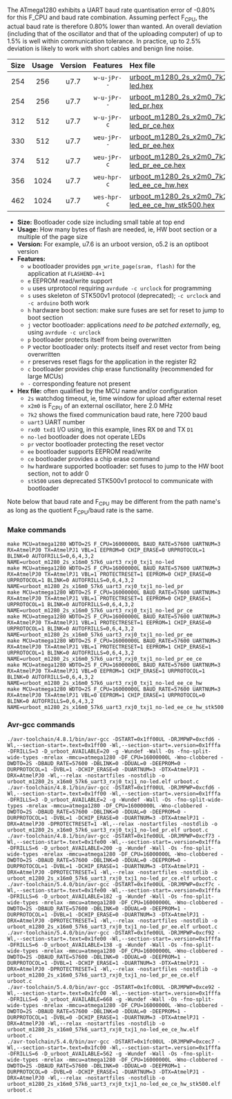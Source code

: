 The ATmega1280 exhibits a UART baud rate quantisation error of -0.80% for this F_CPU and baud rate combination. Assuming perfect F<sub>CPU</sub>, the actual baud rate is therefore 0.80% lower than wanted. An overall deviation (including that of the oscillator and that of the uploading computer) of up to 1.5% is well within communication tolerance. In practice, up to 2.5% deviation is likely to work with short cables and benign line noise.

|Size|Usage|Version|Features|Hex file|
|:-:|:-:|:-:|:-:|:--|
|254|256|u7.7|`w-u-jPr--`|[urboot_m1280_2s_x2m0_7k2_uart3_rxj0_txj1_no-led.hex](https://raw.githubusercontent.com/stefanrueger/urboot.hex/main/mcus/atmega1280/watchdog_2_s/external_oscillator_x/%2B2m000000_hz/%2B%2B%2B7k2_baud/uart3_rxj0_txj1/no-led/urboot_m1280_2s_x2m0_7k2_uart3_rxj0_txj1_no-led.hex)|
|254|256|u7.7|`w-u-jPr--`|[urboot_m1280_2s_x2m0_7k2_uart3_rxj0_txj1_no-led_pr.hex](https://raw.githubusercontent.com/stefanrueger/urboot.hex/main/mcus/atmega1280/watchdog_2_s/external_oscillator_x/%2B2m000000_hz/%2B%2B%2B7k2_baud/uart3_rxj0_txj1/no-led/urboot_m1280_2s_x2m0_7k2_uart3_rxj0_txj1_no-led_pr.hex)|
|312|512|u7.7|`w-u-jPr-c`|[urboot_m1280_2s_x2m0_7k2_uart3_rxj0_txj1_no-led_pr_ce.hex](https://raw.githubusercontent.com/stefanrueger/urboot.hex/main/mcus/atmega1280/watchdog_2_s/external_oscillator_x/%2B2m000000_hz/%2B%2B%2B7k2_baud/uart3_rxj0_txj1/no-led/urboot_m1280_2s_x2m0_7k2_uart3_rxj0_txj1_no-led_pr_ce.hex)|
|330|512|u7.7|`weu-jPr--`|[urboot_m1280_2s_x2m0_7k2_uart3_rxj0_txj1_no-led_pr_ee.hex](https://raw.githubusercontent.com/stefanrueger/urboot.hex/main/mcus/atmega1280/watchdog_2_s/external_oscillator_x/%2B2m000000_hz/%2B%2B%2B7k2_baud/uart3_rxj0_txj1/no-led/urboot_m1280_2s_x2m0_7k2_uart3_rxj0_txj1_no-led_pr_ee.hex)|
|374|512|u7.7|`weu-jPr-c`|[urboot_m1280_2s_x2m0_7k2_uart3_rxj0_txj1_no-led_pr_ee_ce.hex](https://raw.githubusercontent.com/stefanrueger/urboot.hex/main/mcus/atmega1280/watchdog_2_s/external_oscillator_x/%2B2m000000_hz/%2B%2B%2B7k2_baud/uart3_rxj0_txj1/no-led/urboot_m1280_2s_x2m0_7k2_uart3_rxj0_txj1_no-led_pr_ee_ce.hex)|
|356|1024|u7.7|`weu-hpr-c`|[urboot_m1280_2s_x2m0_7k2_uart3_rxj0_txj1_no-led_ee_ce_hw.hex](https://raw.githubusercontent.com/stefanrueger/urboot.hex/main/mcus/atmega1280/watchdog_2_s/external_oscillator_x/%2B2m000000_hz/%2B%2B%2B7k2_baud/uart3_rxj0_txj1/no-led/urboot_m1280_2s_x2m0_7k2_uart3_rxj0_txj1_no-led_ee_ce_hw.hex)|
|462|1024|u7.7|`wes-hpr-c`|[urboot_m1280_2s_x2m0_7k2_uart3_rxj0_txj1_no-led_ee_ce_hw_stk500.hex](https://raw.githubusercontent.com/stefanrueger/urboot.hex/main/mcus/atmega1280/watchdog_2_s/external_oscillator_x/%2B2m000000_hz/%2B%2B%2B7k2_baud/uart3_rxj0_txj1/no-led/urboot_m1280_2s_x2m0_7k2_uart3_rxj0_txj1_no-led_ee_ce_hw_stk500.hex)|

- **Size:** Bootloader code size including small table at top end
- **Usage:** How many bytes of flash are needed, ie, HW boot section or a multiple of the page size
- **Version:** For example, u7.6 is an urboot version, o5.2 is an optiboot version
- **Features:**
  + `w` bootloader provides `pgm_write_page(sram, flash)` for the application at `FLASHEND-4+1`
  + `e` EEPROM read/write support
  + `u` uses urprotocol requiring `avrdude -c urclock` for programming
  + `s` uses skeleton of STK500v1 protocol (deprecated); `-c urclock` and `-c arduino` both work
  + `h` hardware boot section: make sure fuses are set for reset to jump to boot section
  + `j` vector bootloader: applications *need to be patched externally*, eg, using `avrdude -c urclock`
  + `p` bootloader protects itself from being overwritten
  + `P` vector bootloader only: protects itself and reset vector from being overwritten
  + `r` preserves reset flags for the application in the register R2
  + `c` bootloader provides chip erase functionality (recommended for large MCUs)
  + `-` corresponding feature not present
- **Hex file:** often qualified by the MCU name and/or configuration
  + `2s` watchdog timeout, ie, time window for upload after external reset
  + `x2m0` is F<sub>CPU</sub> of an external oscillator, here 2.0 MHz
  + `7k2` shows the fixed communication baud rate, here 7200 baud
  + `uart3` UART number
  + `rxd0 txd1` I/O using, in this example, lines RX `D0` and TX `D1`
  + `no-led` bootloader does not operate LEDs
  + `pr` vector bootloader protecting the reset vector
  + `ee` bootloader supports EEPROM read/write
  + `ce` bootloader provides a chip erase command
  + `hw` hardware supported bootloader: set fuses to jump to the HW boot section, not to addr 0
  + `stk500` uses deprecated STK500v1 protocol to communicate with bootloader


Note below that baud rate and F<sub>CPU</sub> may be different from the path name's as long as the quotient F<sub>CPU</sub>/baud rate is the same.

### Make commands
```
make MCU=atmega1280 WDTO=2S F_CPU=16000000L BAUD_RATE=57600 UARTNUM=3 RX=AtmelPJ0 TX=AtmelPJ1 VBL=1 EEPROM=0 CHIP_ERASE=0 URPROTOCOL=1 BLINK=0 AUTOFRILLS=0,6,4,3,2 NAME=urboot_m1280_2s_x16m0_57k6_uart3_rxj0_txj1_no-led
make MCU=atmega1280 WDTO=2S F_CPU=16000000L BAUD_RATE=57600 UARTNUM=3 RX=AtmelPJ0 TX=AtmelPJ1 VBL=1 PROTECTRESET=1 EEPROM=0 CHIP_ERASE=0 URPROTOCOL=1 BLINK=0 AUTOFRILLS=0,6,4,3,2 NAME=urboot_m1280_2s_x16m0_57k6_uart3_rxj0_txj1_no-led_pr
make MCU=atmega1280 WDTO=2S F_CPU=16000000L BAUD_RATE=57600 UARTNUM=3 RX=AtmelPJ0 TX=AtmelPJ1 VBL=1 PROTECTRESET=1 EEPROM=0 CHIP_ERASE=1 URPROTOCOL=1 BLINK=0 AUTOFRILLS=0,6,4,3,2 NAME=urboot_m1280_2s_x16m0_57k6_uart3_rxj0_txj1_no-led_pr_ce
make MCU=atmega1280 WDTO=2S F_CPU=16000000L BAUD_RATE=57600 UARTNUM=3 RX=AtmelPJ0 TX=AtmelPJ1 VBL=1 PROTECTRESET=1 EEPROM=1 CHIP_ERASE=0 URPROTOCOL=1 BLINK=0 AUTOFRILLS=0,6,4,3,2 NAME=urboot_m1280_2s_x16m0_57k6_uart3_rxj0_txj1_no-led_pr_ee
make MCU=atmega1280 WDTO=2S F_CPU=16000000L BAUD_RATE=57600 UARTNUM=3 RX=AtmelPJ0 TX=AtmelPJ1 VBL=1 PROTECTRESET=1 EEPROM=1 CHIP_ERASE=1 URPROTOCOL=1 BLINK=0 AUTOFRILLS=0,6,4,3,2 NAME=urboot_m1280_2s_x16m0_57k6_uart3_rxj0_txj1_no-led_pr_ee_ce
make MCU=atmega1280 WDTO=2S F_CPU=16000000L BAUD_RATE=57600 UARTNUM=3 RX=AtmelPJ0 TX=AtmelPJ1 VBL=0 EEPROM=1 CHIP_ERASE=1 URPROTOCOL=1 BLINK=0 AUTOFRILLS=0,6,4,3,2 NAME=urboot_m1280_2s_x16m0_57k6_uart3_rxj0_txj1_no-led_ee_ce_hw
make MCU=atmega1280 WDTO=2S F_CPU=16000000L BAUD_RATE=57600 UARTNUM=3 RX=AtmelPJ0 TX=AtmelPJ1 VBL=0 EEPROM=1 CHIP_ERASE=1 URPROTOCOL=0 BLINK=0 AUTOFRILLS=0,6,4,3,2 NAME=urboot_m1280_2s_x16m0_57k6_uart3_rxj0_txj1_no-led_ee_ce_hw_stk500
```

### Avr-gcc commands
```
./avr-toolchain/4.8.1/bin/avr-gcc -DSTART=0x1ff00UL -DRJMPWP=0xcfd6 -Wl,--section-start=.text=0x1ff00 -Wl,--section-start=.version=0x1fffa -DFRILLS=3 -D_urboot_AVAILABLE=20 -g -Wundef -Wall -Os -fno-split-wide-types -mrelax -mmcu=atmega1280 -DF_CPU=16000000L -Wno-clobbered -DWDTO=2S -DBAUD_RATE=57600 -DBLINK=0 -DDUAL=0 -DEEPROM=0 -DURPROTOCOL=1 -DVBL=1 -DCHIP_ERASE=0 -DUARTNUM=3 -DTX=AtmelPJ1 -DRX=AtmelPJ0 -Wl,--relax -nostartfiles -nostdlib -o urboot_m1280_2s_x16m0_57k6_uart3_rxj0_txj1_no-led.elf urboot.c
./avr-toolchain/4.8.1/bin/avr-gcc -DSTART=0x1ff00UL -DRJMPWP=0xcfd6 -Wl,--section-start=.text=0x1ff00 -Wl,--section-start=.version=0x1fffa -DFRILLS=3 -D_urboot_AVAILABLE=2 -g -Wundef -Wall -Os -fno-split-wide-types -mrelax -mmcu=atmega1280 -DF_CPU=16000000L -Wno-clobbered -DWDTO=2S -DBAUD_RATE=57600 -DBLINK=0 -DDUAL=0 -DEEPROM=0 -DURPROTOCOL=1 -DVBL=1 -DCHIP_ERASE=0 -DUARTNUM=3 -DTX=AtmelPJ1 -DRX=AtmelPJ0 -DPROTECTRESET=1 -Wl,--relax -nostartfiles -nostdlib -o urboot_m1280_2s_x16m0_57k6_uart3_rxj0_txj1_no-led_pr.elf urboot.c
./avr-toolchain/4.8.1/bin/avr-gcc -DSTART=0x1fe00UL -DRJMPWP=0xcf73 -Wl,--section-start=.text=0x1fe00 -Wl,--section-start=.version=0x1fffa -DFRILLS=6 -D_urboot_AVAILABLE=200 -g -Wundef -Wall -Os -fno-split-wide-types -mrelax -mmcu=atmega1280 -DF_CPU=16000000L -Wno-clobbered -DWDTO=2S -DBAUD_RATE=57600 -DBLINK=0 -DDUAL=0 -DEEPROM=0 -DURPROTOCOL=1 -DVBL=1 -DCHIP_ERASE=1 -DUARTNUM=3 -DTX=AtmelPJ1 -DRX=AtmelPJ0 -DPROTECTRESET=1 -Wl,--relax -nostartfiles -nostdlib -o urboot_m1280_2s_x16m0_57k6_uart3_rxj0_txj1_no-led_pr_ce.elf urboot.c
./avr-toolchain/5.4.0/bin/avr-gcc -DSTART=0x1fe00UL -DRJMPWP=0xcf7c -Wl,--section-start=.text=0x1fe00 -Wl,--section-start=.version=0x1fffa -DFRILLS=6 -D_urboot_AVAILABLE=182 -g -Wundef -Wall -Os -fno-split-wide-types -mrelax -mmcu=atmega1280 -DF_CPU=16000000L -Wno-clobbered -DWDTO=2S -DBAUD_RATE=57600 -DBLINK=0 -DDUAL=0 -DEEPROM=1 -DURPROTOCOL=1 -DVBL=1 -DCHIP_ERASE=0 -DUARTNUM=3 -DTX=AtmelPJ1 -DRX=AtmelPJ0 -DPROTECTRESET=1 -Wl,--relax -nostartfiles -nostdlib -o urboot_m1280_2s_x16m0_57k6_uart3_rxj0_txj1_no-led_pr_ee.elf urboot.c
./avr-toolchain/5.4.0/bin/avr-gcc -DSTART=0x1fe00UL -DRJMPWP=0xcf92 -Wl,--section-start=.text=0x1fe00 -Wl,--section-start=.version=0x1fffa -DFRILLS=6 -D_urboot_AVAILABLE=138 -g -Wundef -Wall -Os -fno-split-wide-types -mrelax -mmcu=atmega1280 -DF_CPU=16000000L -Wno-clobbered -DWDTO=2S -DBAUD_RATE=57600 -DBLINK=0 -DDUAL=0 -DEEPROM=1 -DURPROTOCOL=1 -DVBL=1 -DCHIP_ERASE=1 -DUARTNUM=3 -DTX=AtmelPJ1 -DRX=AtmelPJ0 -DPROTECTRESET=1 -Wl,--relax -nostartfiles -nostdlib -o urboot_m1280_2s_x16m0_57k6_uart3_rxj0_txj1_no-led_pr_ee_ce.elf urboot.c
./avr-toolchain/5.4.0/bin/avr-gcc -DSTART=0x1fc00UL -DRJMPWP=0xce92 -Wl,--section-start=.text=0x1fc00 -Wl,--section-start=.version=0x1fffa -DFRILLS=6 -D_urboot_AVAILABLE=668 -g -Wundef -Wall -Os -fno-split-wide-types -mrelax -mmcu=atmega1280 -DF_CPU=16000000L -Wno-clobbered -DWDTO=2S -DBAUD_RATE=57600 -DBLINK=0 -DDUAL=0 -DEEPROM=1 -DURPROTOCOL=1 -DVBL=0 -DCHIP_ERASE=1 -DUARTNUM=3 -DTX=AtmelPJ1 -DRX=AtmelPJ0 -Wl,--relax -nostartfiles -nostdlib -o urboot_m1280_2s_x16m0_57k6_uart3_rxj0_txj1_no-led_ee_ce_hw.elf urboot.c
./avr-toolchain/5.4.0/bin/avr-gcc -DSTART=0x1fc00UL -DRJMPWP=0xcec7 -Wl,--section-start=.text=0x1fc00 -Wl,--section-start=.version=0x1fffa -DFRILLS=6 -D_urboot_AVAILABLE=562 -g -Wundef -Wall -Os -fno-split-wide-types -mrelax -mmcu=atmega1280 -DF_CPU=16000000L -Wno-clobbered -DWDTO=2S -DBAUD_RATE=57600 -DBLINK=0 -DDUAL=0 -DEEPROM=1 -DURPROTOCOL=0 -DVBL=0 -DCHIP_ERASE=1 -DUARTNUM=3 -DTX=AtmelPJ1 -DRX=AtmelPJ0 -Wl,--relax -nostartfiles -nostdlib -o urboot_m1280_2s_x16m0_57k6_uart3_rxj0_txj1_no-led_ee_ce_hw_stk500.elf urboot.c
```

